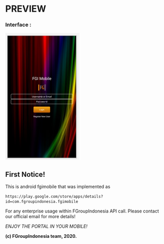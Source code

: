 # PREVIEW

### Interface :
![fgi_mobile](images/fgi_mobile.png)

## First Notice!

This is android fgimobile that was implemented as 
```
https://play.google.com/store/apps/details?id=com.fgroupindonesia.fgimobile
```

For any enterprise usage within FGroupIndonesia API call. Please contact our official email for more details!

*ENJOY THE PORTAL IN YOUR MOBILE!*




**(c) FGroupIndonesia team, 2020.**


